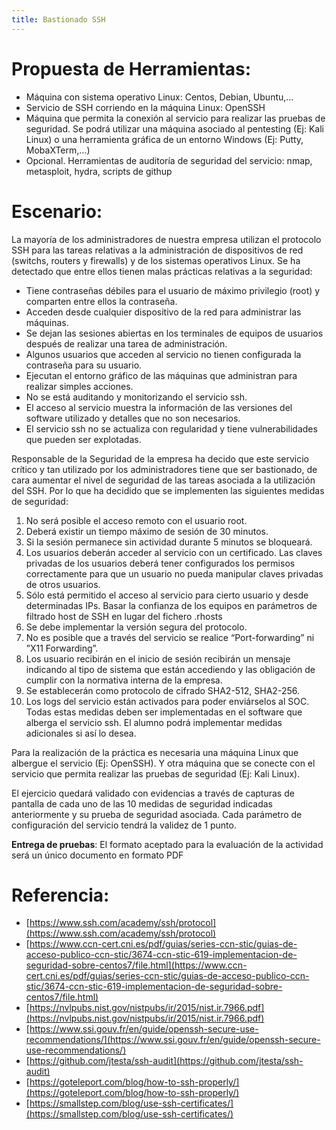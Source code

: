 ```yaml
---
title: Bastionado SSH
---
```


<!-- Tomada de curso seguridad del CEFIRE 2020 -->


# Propuesta de Herramientas:

- Máquina con sistema operativo Linux: Centos, Debian, Ubuntu,...
- Servicio de SSH corriendo en la máquina Linux: OpenSSH
- Máquina que permita la conexión al servicio para realizar las pruebas de seguridad.
Se podrá utilizar una máquina asociado al pentesting (Ej: Kali Linux) o una
herramienta gráfica de un entorno Windows (Ej: Putty, MobaXTerm,...)
- Opcional. Herramientas de auditoría de seguridad del servicio: nmap, metasploit,
hydra, scripts de githup




# Escenario:
La mayoría de los administradores de nuestra empresa utilizan el protocolo SSH para las tareas relativas a la administración de dispositivos de red (switchs, routers y firewalls) y de los sistemas operativos Linux. Se ha detectado que entre ellos tienen malas prácticas relativas a la seguridad:

* Tiene contraseñas débiles para el usuario de máximo privilegio (root) y comparten entre ellos la contraseña.
* Acceden desde cualquier dispositivo de la red para administrar las máquinas.
* Se dejan las sesiones abiertas en los terminales de equipos de usuarios después de
realizar una tarea de administración.
*  Algunos usuarios que acceden al servicio no tienen configurada la contraseña para su
usuario.
*  Ejecutan el entorno gráfico de las máquinas que administran para realizar simples
acciones.
*  No se está auditando y monitorizando el servicio ssh.
*  El acceso al servicio muestra la información de las versiones del software utilizado y
detalles que no son necesarios.
*  El servicio ssh no se actualiza con regularidad y tiene vulnerabilidades que pueden ser explotadas.


Responsable de la Seguridad de la empresa ha decido que este servicio crítico y tan utilizado por los administradores tiene que ser bastionado, de cara aumentar el nivel de seguridad de las tareas asociada a la utilización del SSH. Por lo que ha decidido que se implementen las siguientes medidas de seguridad:

1. No será posible el acceso remoto con el usuario root.
2. Deberá existir un tiempo máximo de sesión de 30 minutos.
3. Si la sesión permanece sin actividad durante 5 minutos se bloqueará.
4. Los usuarios deberán acceder al servicio con un certificado. Las claves privadas de los
usuarios deberá tener configurados los permisos correctamente para que un usuario no pueda manipular claves privadas de otros usuarios.
5. Sólo está permitido el acceso al servicio para cierto usuario y desde determinadas IPs. Basar la confianza de los equipos en parámetros de filtrado host de SSH en lugar del fichero .rhosts
6. Se debe implementar la versión segura del protocolo.
7. No es posible que a través del servicio se realice “Port-forwarding” ni ”X11
Forwarding”.
8. Los usuario recibirán en el inicio de sesión recibirán un mensaje indicando al tipo de
sistema que están accediendo y las obligación de cumplir con la normativa interna de
la empresa.
9. Se establecerán como protocolo de cifrado SHA2-512, SHA2-256.
10. Los logs del servicio están activados para poder enviárselos al SOC.
Todas estas medidas deben ser implementadas en el software que alberga el servicio ssh. El alumno podrá implementar medidas adicionales si así lo desea.


Para la realización de la práctica es necesaria una máquina Linux que albergue el servicio (Ej: OpenSSH). Y otra máquina que se conecte con el servicio que permita realizar las pruebas de seguridad (Ej: Kali Linux).


El ejercicio quedará validado con evidencias a través de capturas de pantalla de cada uno de las 10 medidas de seguridad indicadas anteriormente y su prueba de seguridad asociada. Cada parámetro de configuración del servicio tendrá la validez de 1 punto.


**Entrega de pruebas**: El formato aceptado para la evaluación de la actividad será un único documento en formato PDF

# Referencia:
* [https://www.ssh.com/academy/ssh/protocol](https://www.ssh.com/academy/ssh/protocol)
* [https://www.ccn-cert.cni.es/pdf/guias/series-ccn-stic/guias-de-acceso-publico-ccn-stic/3674-ccn-stic-619-implementacion-de-seguridad-sobre-centos7/file.html](https://www.ccn-cert.cni.es/pdf/guias/series-ccn-stic/guias-de-acceso-publico-ccn-stic/3674-ccn-stic-619-implementacion-de-seguridad-sobre-centos7/file.html)
* [https://nvlpubs.nist.gov/nistpubs/ir/2015/nist.ir.7966.pdf](https://nvlpubs.nist.gov/nistpubs/ir/2015/nist.ir.7966.pdf)
* [https://www.ssi.gouv.fr/en/guide/openssh-secure-use-recommendations/](https://www.ssi.gouv.fr/en/guide/openssh-secure-use-recommendations/)
* [https://github.com/jtesta/ssh-audit](https://github.com/jtesta/ssh-audit)
* [https://goteleport.com/blog/how-to-ssh-properly/](https://goteleport.com/blog/how-to-ssh-properly/)
* [https://smallstep.com/blog/use-ssh-certificates/](https://smallstep.com/blog/use-ssh-certificates/)